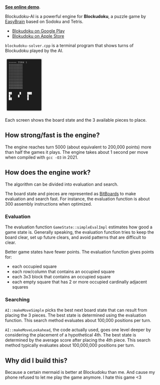 **[See online demo](https://gary-z.github.io/blokie/)**.

Blockudoku-AI is a powerful engine for **Blockudoku**, a puzzle game by [EasyBrain](https://easybrain.com/) based on Sodoku and Tetris.
- [Blokudoku on Google Play](https://play.google.com/store/apps/details?id=com.easybrain.block.puzzle.games)
- [Blokudoku on Apple Store](https://apps.apple.com/us/app/blockudoku-block-puzzle-game/id1452227871)

`blockudoku-solver.cpp` is a terminal program that shows turns of Blockudoku played by the AI.
<p><img style="width: 25%; height: 15%" src="/demo.gif?raw=true"/></p>

Each screen shows the board state and the 3 available pieces to place.

## How strong/fast is the engine?
The engine reaches turn 5000 (about equivalent to 200,000 points) more than half the games it plays. The engine takes about 1 second per move when compiled with `gcc -O3` in 2021.

## How does the engine work?
The algorithm can be divided into evaluation and search. 

The board state and pieces are represented as [BitBoards](https://en.wikipedia.org/wiki/Bitboard) to make evaluation and search fast. For instance, the evaluation function is about 300 assembly instructions when optimized.

### Evaluation
The evaluation function `GameState::simpleEvalImpl` estimates how good a game state is. Generally speaking, the evaluation function tries to keep the board clear, set up future clears, and avoid patterns that are difficult to clear.

Better game states have fewer points. The evaluation function gives points for:
   - each occupied square
   - each row/column that contains an occupied square
   - each 3x3 block that contains an occupied square
   - each empty square that has 2 or more occupied cardinally adjacent squares

### Searching
`AI::makeMoveSimple` picks the best next board state that can result from placing the 3 pieces. The best state is determined using the evaluation function. This search method evaluates about 100,000 positions per turn.

`AI::makeMoveLookahead`, the code actually used, goes one level deeper by considering the placement of a hypothetical 4th. The best state is determined by the average score after placing the 4th piece. This search method typically evaluates about 100,000,000 positions per turn.

## Why did I build this?
Because a certain mermaid is better at Blockudoku than me. And cause my phone refused to let me play the game anymore. I hate this game <3 
